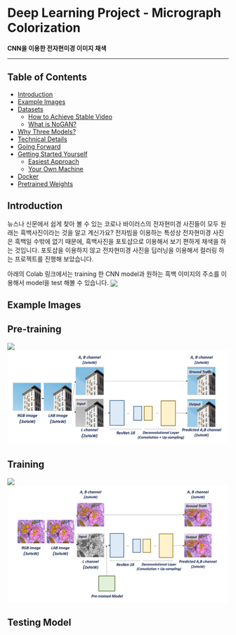 # Deep Learning Project - Micrograph Colorization
**CNN을 이용한 전자현미경 이미지 채색**


----------------------------

## Table of Contents
- [Introduction](#introduction)
- [Example Images](#example-images)
- [Datasets](#stuff-that-should-probably-be-in-a-paper)
    - [How to Achieve Stable Video](#how-to-achieve-stable-video)
    - [What is NoGAN?](#what-is-nogan)
- [Why Three Models?](#why-three-models)
- [Technical Details](#the-technical-details)
- [Going Forward](#this-project-going-forward)
- [Getting Started Yourself](#getting-started-yourself)
    - [Easiest Approach](#easiest-approach)
    - [Your Own Machine](#your-own-machine-not-as-easy)
- [Docker](#docker)
- [Pretrained Weights](#pretrained-weights)

## Introduction

뉴스나 신문에서 쉽게 찾아 볼 수 있는 코로나 바이러스의 전자현미경 사진들이 모두 원래는 흑백사진이라는 것을 알고 계신가요? 전자빔을 이용하는 특성상 전자현미경 사진은 흑백일 수밖에 없기 때문에, 흑백사진을 포토샵으로 이용해서 보기 편하게 채색을 하는 것입니다. 
포토샵을 이용하지 않고 전자현미경 사진을 딥러닝을 이용해서 컬러링 하는 프로젝트를 진행해 보았습니다. 

아래의 Colab 링크에서는 training 한 CNN model과 원하는 흑백 이미지의 주소를 이용해서 model을 test 해볼 수 있습니다.
[<img src="https://colab.research.google.com/assets/colab-badge.svg" align="center">]()

## Example Images


## Pre-training
[<img src="https://colab.research.google.com/assets/colab-badge.svg" align="center">](https://colab.research.google.com/drive/1J_kLfx5d0VWTJZDehBXU9_VAcVRoAPFV#scrollTo=rRoQxRmuWqnG)
<img src="https://github.com/YeojinKim220/DL_Project_Micrograph_Colorization/blob/master/Fig.1_pre-trained_model.png?raw=true">

## Training
[<img src="https://colab.research.google.com/assets/colab-badge.svg" align="center">](https://colab.research.google.com/drive/1hp8x8WD3B2PvFCTi1xFsP2eKl4dBYlTW#scrollTo=NOQfP1feNkfS)
<img src="https://github.com/YeojinKim220/DL_Project_Micrograph_Colorization/blob/master/Fig.2_Training_model.png?raw=true">

## Testing Model




